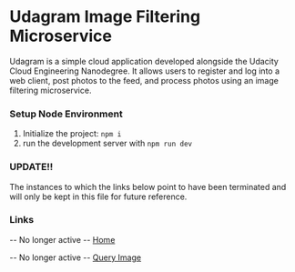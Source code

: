 # Udagram Image Filtering Microservice

Udagram is a simple cloud application developed alongside the Udacity Cloud Engineering Nanodegree. It allows users to register and log into a web client, post photos to the feed, and process photos using an image filtering microservice.

### Setup Node Environment

1. Initialize the project: `npm i`
2. run the development server with `npm run dev`

### UPDATE!!

The instances to which the links below point to have been terminated and will only be kept in this file for future reference.

### Links

-- No longer active --
[Home](http://image-filter-starter-code-dev2.eu-west-2.elasticbeanstalk.com)

-- No longer active --
[Query Image](http://image-filter-starter-code-dev2.eu-west-2.elasticbeanstalk.com/filteredimage?image_url=https://i.imgur.com/LU2elXO.jpg)
